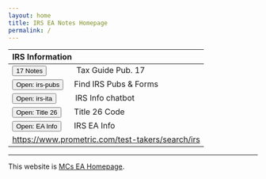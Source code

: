 ```yaml
---
layout: home
title: IRS EA Notes Homepage
permalink: /
---
```


<script>
function button1() { window.open("https://www.irs.gov/tax-professionals/enrolled-agents"); }
function button2() { window.open("https://www.irs.gov/forms-pubs"); }
function button3() { window.open("https://www.irs.gov/help/ita"); }
function button4() { window.open("https://www.govinfo.gov/content/pkg/USCODE-2021-title26/html/USCODE-2021-title26-subtitleA-chap1-subchapN.htm"); }
function button5() { window.open("/irs.ea/pages/001-pub17.tax.guide/"); }
</script>

| **IRS Information** |
|:-|
| <button onclick="button5()">17 Notes</button> &nbsp;&nbsp;&nbsp;&nbsp;&nbsp;&nbsp;&nbsp;&nbsp;&nbsp;&nbsp;&nbsp;&nbsp;&nbsp;Tax Guide Pub. 17 |
| <button onclick="button2()">Open: irs-pubs</button> &nbsp;&nbsp;&nbsp; Find IRS Pubs & Forms|
| <button onclick="button3()">Open: irs-ita</button> &nbsp;&nbsp;&nbsp;&nbsp;&nbsp;&nbsp;&nbsp;&nbsp;IRS Info chatbot|
| <button onclick="button4()">Open: Title 26</button> &nbsp;&nbsp;&nbsp;&nbsp;&nbsp;Title 26 Code |
| <button onclick="button1()">Open: EA Info</button> &nbsp;&nbsp;&nbsp;&nbsp;&nbsp;IRS EA Info |
|https://www.prometric.com/test-takers/search/irs|

---

This website is [MCs EA Homepage](https://mcc-us.github.io/ea/).